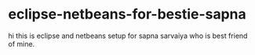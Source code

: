 # eclipse-netbeans-for-bestie-sapna
hi this is eclipse and netbeans setup for sapna sarvaiya who is best friend of mine.
